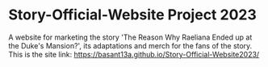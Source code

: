 # Story-Official-Website Project 2023
A website for marketing the story 'The Reason Why Raeliana Ended up at the Duke's Mansion?', its adaptations and merch for the fans of the story.
This is the site link: https://basant13a.github.io/Story-Official-Website2023/
